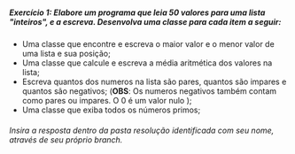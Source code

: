 ##### Exercício 1: Elabore um programa que leia 50 valores para uma lista "inteiros", e a escreva. Desenvolva uma classe para cada item a seguir:

* Uma classe que encontre e escreva o maior valor e o menor valor de uma lista e sua posição;
* Uma classe que calcule e escreva a média aritmética dos valores na lista;
* Escreva quantos dos numeros na lista são pares, quantos são impares e quantos são negativos; (**OBS**: Os numeros negativos também contam como pares ou impares. O 0 é um valor nulo );
* Uma classe que exiba todos os números primos;

###### Insira a resposta dentro da pasta resolução identificada com seu nome, através de seu próprio branch.